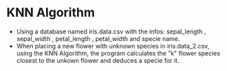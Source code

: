# KNN Algorithm
- Using a database named iris.data.csv with the infos: sepal_length , sepal_width , petal_length , petal_width and specie name.
- When placing a new flower with unknown species in iris.data_2.csv, using the KNN Algorithm, the program calculates the "k" flower species closest to the unkown flower and deduces a specie for it.
